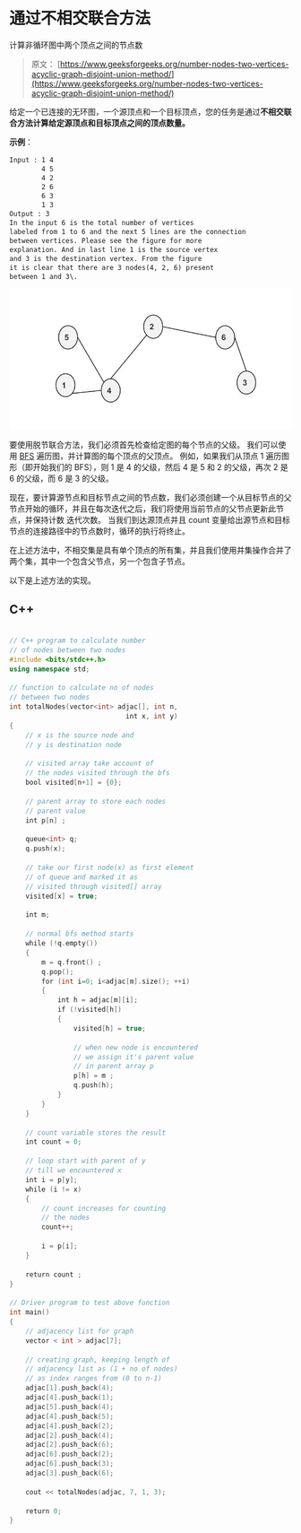 # 通过不相交联合方法

计算非循环图中两个顶点之间的节点数

> 原文： [https://www.geeksforgeeks.org/number-nodes-two-vertices-acyclic-graph-disjoint-union-method/](https://www.geeksforgeeks.org/number-nodes-two-vertices-acyclic-graph-disjoint-union-method/)

给定一个已连接的无环图，一个源顶点和一个目标顶点，您的任务是通过**不相交联合方法计算给定源顶点和目标顶点之间的顶点数量。**

**示例**：

```
Input : 1 4
        4 5
        4 2
        2 6
        6 3
        1 3 
Output : 3
In the input 6 is the total number of vertices
labeled from 1 to 6 and the next 5 lines are the connection 
between vertices. Please see the figure for more
explanation. And in last line 1 is the source vertex
and 3 is the destination vertex. From the figure 
it is clear that there are 3 nodes(4, 2, 6) present
between 1 and 3\. 

```

![](img/1bbf90fd28cb3e00e50e05b3b9e450ff.png)

要使用脱节联合方法，我们必须首先检查给定图的每个节点的父级。 我们可以使用 [BFS](https://www.geeksforgeeks.org/breadth-first-traversal-for-a-graph/) 遍历图，并计算图的每个顶点的父顶点。 例如，如果我们从顶点 1 遍历图形（即开始我们的 BFS），则 1 是 4 的父级，然后 4 是 5 和 2 的父级，再次 2 是 6 的父级，而 6 是 3 的父级。

现在，要计算源节点和目标节点之间的节点数，我们必须创建一个从目标节点的父节点开始的循环，并且在每次迭代之后，我们将使用当前节点的父节点更新此节点，并保持计数 迭代次数。 当我们到达源顶点并且 count 变量给出源节点和目标节点的连接路径中的节点数时，循环的执行将终止。

在上述方法中，不相交集是具有单个顶点的所有集，并且我们使用并集操作合并了两个集，其中一个包含父节点，另一个包含子节点。

以下是上述方法的实现。

## C++

```cpp

// C++ program to calculate number 
// of nodes between two nodes 
#include <bits/stdc++.h> 
using namespace std; 

// function to calculate no of nodes 
// between two nodes 
int totalNodes(vector<int> adjac[], int n, 
                             int x, int y) 
{ 
    // x is the source node and 
    // y is destination node 

    // visited array take account of 
    // the nodes visited through the bfs 
    bool visited[n+1] = {0}; 

    // parent array to store each nodes 
    // parent value 
    int p[n] ; 

    queue<int> q; 
    q.push(x); 

    // take our first node(x) as first element 
    // of queue and marked it as 
    // visited through visited[] array 
    visited[x] = true; 

    int m; 

    // normal bfs method starts 
    while (!q.empty()) 
    { 
        m = q.front() ; 
        q.pop(); 
        for (int i=0; i<adjac[m].size(); ++i) 
        { 
            int h = adjac[m][i]; 
            if (!visited[h]) 
            { 
                visited[h] = true; 

                // when new node is encountered 
                // we assign it's parent value 
                // in parent array p 
                p[h] = m ; 
                q.push(h); 
            } 
        } 
    } 

    // count variable stores the result 
    int count = 0; 

    // loop start with parent of y 
    // till we encountered x 
    int i = p[y]; 
    while (i != x) 
    { 
        // count increases for counting 
        // the nodes 
        count++; 

        i = p[i]; 
    } 

    return count ; 
} 

// Driver program to test above function 
int main() 
{ 
    // adjacency list for graph 
    vector < int > adjac[7]; 

    // creating graph, keeping length of 
    // adjacency list as (1 + no of nodes) 
    // as index ranges from (0 to n-1) 
    adjac[1].push_back(4); 
    adjac[4].push_back(1); 
    adjac[5].push_back(4); 
    adjac[4].push_back(5); 
    adjac[4].push_back(2); 
    adjac[2].push_back(4); 
    adjac[2].push_back(6); 
    adjac[6].push_back(2); 
    adjac[6].push_back(3); 
    adjac[3].push_back(6); 

    cout << totalNodes(adjac, 7, 1, 3); 

    return 0; 
} 

```